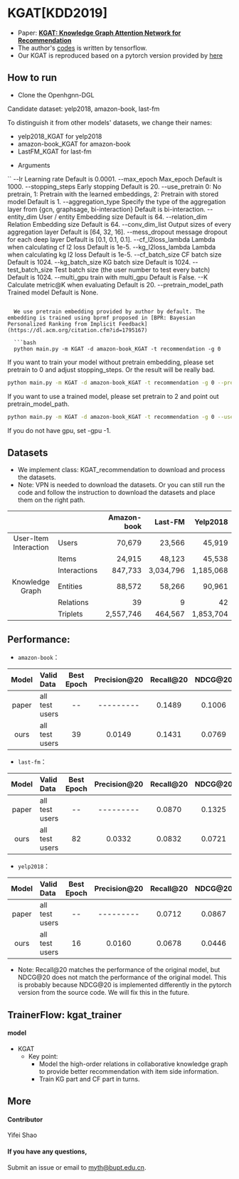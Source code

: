 # KGAT[KDD2019]

-   Paper: [**KGAT: Knowledge Graph Attention Network for Recommendation**](https://arxiv.org/pdf/1905.07854v2.pdf)
-   The author's [codes](https://github.com/xiangwang1223/knowledge_graph_attention_network) is written by tensorflow.
-   Our KGAT is reproduced based on a pytorch version provided by [here](https://github.com/LunaBlack/KGAT-pytorch)

## How to run

- Clone the Openhgnn-DGL

Candidate dataset: yelp2018, amazon-book, last-fm

To distinguish it from other models' datasets, we change their names:
 * yelp2018_KGAT for yelp2018
 * amazon-book_KGAT for amazon-book
 * LastFM_KGAT for last-fm

- Arguments

``
--lr                     Learning rate                                                                                Default is 0.0001.
--max_epoch              Max_epoch                                                                                    Default is 1000.
--stopping_steps         Early stopping                                                                               Default is 20.
--use_pretrain               0: No pretrain, 1: Pretrain with the learned embeddings, 2: Pretrain with stored model   Default is 1.
--aggregation_type       Specify the type of the aggregation layer from {gcn, graphsage, bi-interaction}              Default is bi-interaction.
--entity_dim             User / entity Embedding size                                                                 Default is 64.
--relation_dim           Relation Embedding size                                                                      Default is 64.
--conv_dim_list          Output sizes of every aggregation layer                                                      Default is [64, 32, 16].
--mess_dropout           message dropout for each deep layer                                                          Default is [0.1, 0.1, 0.1].
--cf_l2loss_lambda       Lambda when calculating cf l2 loss                                                           Default is 1e-5.
--kg_l2loss_lambda       Lambda when calculating kg l2 loss                                                           Default is 1e-5.
--cf_batch_size          CF batch size                                                                                Default is 1024.
--kg_batch_size          KG batch size                                                                                Default is 1024. 
--test_batch_size        Test batch size (the user number to test every batch)                                        Default is 1024. 
--multi_gpu              train with multi_gpu                                                                         Default is False.
--K                      Calculate metric@K when evaluating                                                           Default is 20. 
--pretrain_model_path    Trained model                                                                                Default is None.
```
  
  We use pretrain embedding provided by author by default. The embedding is trained using bprmf proposed in [BPR: Bayesian Personalized Ranking from Implicit Feedback](https://dl.acm.org/citation.cfm?id=1795167)
  
  ```bash
  python main.py -m KGAT -d amazon-book_KGAT -t recommendation -g 0 
  ```
  
  If you want to train your model without pretrain embedding, please set pretrain to 0 and adjust stopping_steps. Or the result will be really bad.
 
  ```bash
  python main.py -m KGAT -d amazon-book_KGAT -t recommendation -g 0 --pretrain 0 --stopping_steps 800
  ```
  
  If you want to use a trained model, please set pretrain to 2 and point out pretrain_model_path.
  
  ```bash
  python main.py -m KGAT -d amazon-book_KGAT -t recommendation -g 0 --use_pretrain 2 --pretrain_model_path (up to you) 
  ```

  If you do not have gpu, set -gpu -1.


## Datasets

-   We implement class: KGAT_recommendation to download and process the datasets. 
-   Note: VPN is needed to download the datasets. Or you can still run the code and follow the instruction to download the datasets and place them on the right path.

| | | Amazon-book | Last-FM | Yelp2018 |
|:---:|:---|---:|---:|---:|
|User-Item Interaction| Users | 70,679 | 23,566 | 45,919|
| | Items | 24,915 | 48,123 | 45,538|
| | Interactions | 847,733 | 3,034,796 | 1,185,068|
|Knowledge Graph | Entities | 88,572 | 58,266 | 90,961 |
| | Relations | 39 | 9 | 42 |
| | Triplets | 2,557,746 | 464,567 | 1,853,704|

## Performance:

* `amazon-book`：

| Model | Valid Data             | Best Epoch | Precision@20         | Recall@20           | NDCG@20             |
| :---: | :---                   | :---:      | :---:                | :---:               | :---:               |
| paper | all test users         | --         | ---------            | 0.1489              | 0.1006              |
| ours  | all test users         | 39         | 0.0149               | 0.1431              | 0.0769              |

* `last-fm`：

| Model | Valid Data             | Best Epoch | Precision@20         | Recall@20           | NDCG@20             |
| :---: | :---                   | :---:      | :---:                | :---:               | :---:               |
| paper | all test users         | --         | ---------            | 0.0870              | 0.1325              |
| ours  | all test users         | 82         | 0.0332               | 0.0832              | 0.0721              |

* `yelp2018`：

| Model | Valid Data             | Best Epoch | Precision@20         | Recall@20           | NDCG@20             |
| :---: | :---                   | :---:      | :---:                | :---:               | :---:               |
| paper | all test users         | --         | ---------            | 0.0712              | 0.0867              |
| ours  | all test users         | 16         | 0.0160               | 0.0678              | 0.0446              |

* Note: Recall@20 matches the performance of the original model, but NDCG@20 does not match the performance of the original model. This is probably because NDCG@20 is implemented differently in the pytorch version from the source code. We will fix this in the future.

## TrainerFlow: kgat_trainer

#### model

* KGAT
    * Key point:
        * Model the high-order relations in collaborative knowledge graph to provide better recommendation with item side information.
        * Train KG part and CF part in turns.

## More

#### Contributor

Yifei Shao

#### If you have any questions,

Submit an issue or email to  [myth@bupt.edu.cn](mailto:myth@bupt.edu.cn).
